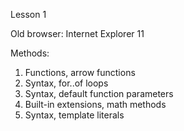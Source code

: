 Lesson 1

Old browser: Internet Explorer 11

Methods:
1. Functions, arrow functions
2. Syntax, for..of loops
3. Syntax, default function parameters
4. Built-in extensions, math methods
5. Syntax, template literals


